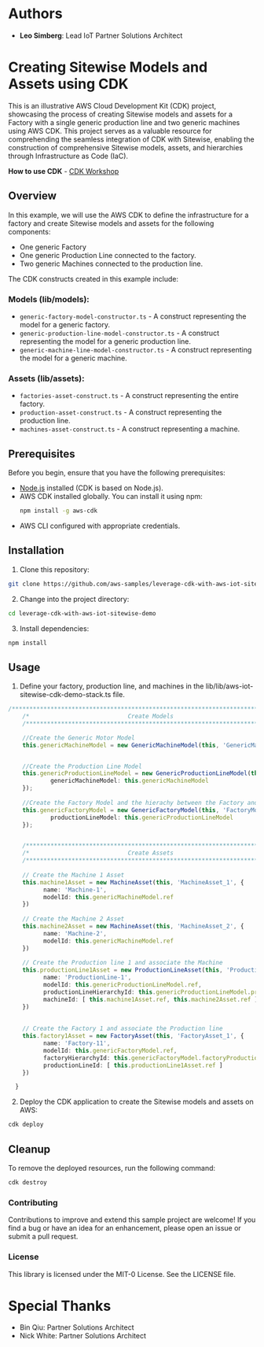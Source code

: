 # Authors
* **Leo Simberg**: Lead IoT Partner Solutions Architect

# Creating Sitewise Models and Assets using CDK

This is an illustrative AWS Cloud Development Kit (CDK) project, showcasing the process of creating Sitewise models and assets for a Factory with a single generic production line and two generic machines using AWS CDK. This project serves as a valuable resource for comprehending the seamless integration of CDK with Sitewise, enabling the construction of comprehensive Sitewise models, assets, and hierarchies through Infrastructure as Code (IaC).

**How to use CDK** - [CDK Workshop](https://cdkworkshop.com/)

## Overview

In this example, we will use the AWS CDK to define the infrastructure for a factory and create Sitewise models and assets for the following components:

- One generic Factory
- One generic Production Line connected to the factory.
- Two generic Machines connected to the production line.

The CDK constructs created in this example include:

### Models (lib/models):
- `generic-factory-model-constructor.ts` - A construct representing the model for a generic factory.
- `generic-production-line-model-constructor.ts` - A construct representing the model for a generic production line.
- `generic-machine-line-model-constructor.ts` - A construct representing the model for a generic machine.

### Assets (lib/assets):
- `factories-asset-construct.ts` - A construct representing the entire factory.
- `production-asset-construct.ts` - A construct representing the production line.
- `machines-asset-construct.ts` - A construct representing a machine.

## Prerequisites

Before you begin, ensure that you have the following prerequisites:

- [Node.js](https://nodejs.org/) installed (CDK is based on Node.js).
- AWS CDK installed globally. You can install it using npm:
  ```bash
  npm install -g aws-cdk

- AWS CLI configured with appropriate credentials.


## Installation
1. Clone this repository:

```bash
git clone https://github.com/aws-samples/leverage-cdk-with-aws-iot-sitewise-demo.git
```

2. Change into the project directory:
```bash
cd leverage-cdk-with-aws-iot-sitewise-demo
```

3. Install dependencies:
```bash
npm install
```

## Usage
1. Define your factory, production line, and machines in the lib/lib/aws-iot-sitewise-cdk-demo-stack.ts file. 

```typescript
/**************************************************************************/
    /*                            Create Models                               */
    /**************************************************************************/

    //Create the Generic Motor Model
    this.genericMachineModel = new GenericMachineModel(this, 'GenericMachineModel', {});


    //Create the Production Line Model
    this.genericProductionLineModel = new GenericProductionLineModel(this, 'ProductionLineDemoModel', {
            genericMachineModel: this.genericMachineModel
    });
    
    //Create the Factory Model and the hierachy between the Factory and the Production Line
    this.genericFactoryModel = new GenericFactoryModel(this, 'FactoryModel', {
            productionLineModel: this.genericProductionLineModel
    });


    /**************************************************************************/
    /*                            Create Assets                               */
    /**************************************************************************/
    
    // Create the Machine 1 Asset
    this.machine1Asset = new MachineAsset(this, 'MachineAsset_1', {
          name: 'Machine-1',
          modelId: this.genericMachineModel.ref
    })
    
    // Create the Machine 2 Asset
    this.machine2Asset = new MachineAsset(this, 'MachineAsset_2', {
          name: 'Machine-2',
          modelId: this.genericMachineModel.ref
    })
    
    // Create the Production line 1 and associate the Machine
    this.productionLine1Asset = new ProductionLineAsset(this, 'ProductionLineAsset_1', {
          name: 'ProductionLine-1',
          modelId: this.genericProductionLineModel.ref,
          productionLineHierarchyId: this.genericProductionLineModel.productionMachineHierarchyLogicalId,
          machineId: [ this.machine1Asset.ref, this.machine2Asset.ref ]
    })
    
    
    // Create the Factory 1 and associate the Production line
    this.factory1Asset = new FactoryAsset(this, 'FactoryAsset_1', {
          name: 'Factory-11',
          modelId: this.genericFactoryModel.ref,
          factoryHierarchyId: this.genericFactoryModel.factoryProductionHierarchyLogicalId,
          productionLineId: [ this.productionLine1Asset.ref ]
    })

  }

```
2. Deploy the CDK application to create the Sitewise models and assets on AWS:

```bash
cdk deploy
```

## Cleanup
To remove the deployed resources, run the following command:

```bash
cdk destroy
```

### Contributing
Contributions to improve and extend this sample project are welcome! If you find a bug or have an idea for an enhancement, please open an issue or submit a pull request.

### License
This library is licensed under the MIT-0 License. See the LICENSE file.

### 
# Special Thanks
* Bin Qiu: Partner Solutions Architect 
* Nick White: Partner Solutions Architect
